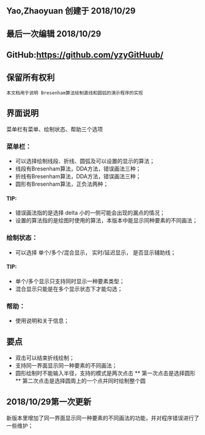 
## Yao,Zhaoyuan 创建于 2018/10/29
## 最后一次编辑 2018/10/29
## GitHub:https://github.com/yzyGitHuub/
## 保留所有权利

	本文档用于说明 Bresenham算法绘制直线和圆弧的演示程序的实现

## 界面说明
菜单栏有菜单、绘制状态、帮助三个选项
### 菜单栏：
* 可以选择绘制线段、折线、圆弧及可以设置的显示的算法；
* 线段有Bresenham算法，DDA方法，错误画法三种；
* 折线有Bresenham算法，DDA方法，错误画法三种；
* 圆形有Bresenham算法，正负法两种；
#### TIP:
* 错误画法指的是选择 delta 小的一侧可能会出现的漏点的情况；
* 设置的算法指的是绘图时使用的算法，本版本中能显示同种要素的不同画法；
	
### 绘制状态：
* 可以选择 单个/多个/混合显示， 实时/延迟显示， 是否显示辅助线；
#### TIP:
* 单个/多个显示只支持同时显示一种要素类型；
* 混合显示只能是在多个显示状态下才能勾选；
			    
### 帮助：
* 使用说明和关于信息；
			
## 要点
* 双击可以结束折线绘制；
* 支持同一界面显示同一种要素的不同画法；
* 圆形绘制时不能输入半径，支持的模式是两次点击
** 第一次点击是选择圆形
** 第二次点击是选择圆周上的一个点并同时绘制整个圆
	
## 2018/10/29第一次更新
新版本里增加了同一界面显示同一种要素的不同画法的功能，并对程序错误进行了一些维护；

	
